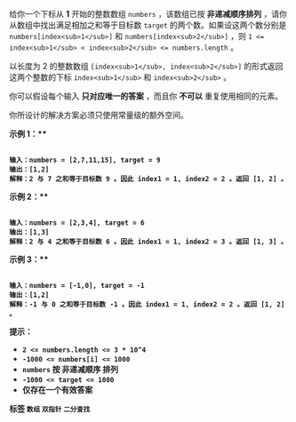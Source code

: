 给你一个下标从 **1** 开始的整数数组 `numbers` ，该数组已按 **非递减顺序排列** ，请你从数组中找出满足相加之和等于目标数 `target` 的两个数。如果设这两个数分别是 `numbers[index<sub>1</sub>]` 和 `numbers[index<sub>2</sub>]` ，则 `1 <= index<sub>1</sub> < index<sub>2</sub> <= numbers.length` 。

以长度为 2 的整数数组 `[index<sub>1</sub>, index<sub>2</sub>]` 的形式返回这两个整数的下标 `index<sub>1</sub>` 和 `index<sub>2</sub>` 。

你可以假设每个输入 **只对应唯一的答案** ，而且你 **不可以** 重复使用相同的元素。

你所设计的解决方案必须只使用常量级的额外空间。
 

<strong class="example">示例 1：** 

```

输入：numbers = [2,7,11,15], target = 9
输出：[1,2]
解释：2 与 7 之和等于目标数 9 。因此 index1 = 1, index2 = 2 。返回 [1, 2] 。
```
<strong class="example">示例 2：** 

```

输入：numbers = [2,3,4], target = 6
输出：[1,3]
解释：2 与 4 之和等于目标数 6 。因此 index1 = 1, index2 = 3 。返回 [1, 3] 。
```
<strong class="example">示例 3：** 

```

输入：numbers = [-1,0], target = -1
输出：[1,2]
解释：-1 与 0 之和等于目标数 -1 。因此 index1 = 1, index2 = 2 。返回 [1, 2] 。

```
 

 **提示：** 
-  `2 <= numbers.length <= 3 * 10^4` 
-  `-1000 <= numbers[i] <= 1000` 
-  `numbers` 按 **非递减顺序** 排列
-  `-1000 <= target <= 1000` 
-  **仅存在一个有效答案** 
 
**标签**
`数组` `双指针` `二分查找` 

